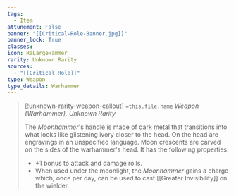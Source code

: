 ```yaml
---
tags:
  - Item
attunement: False
banner: "[[Critical-Role-Banner.jpg]]"
banner_lock: True
classes:
icon: RaLargeHammer
rarity: Unknown Rarity
sources:
  - "[[Critical Role]]"
type: Weapon
type_details: Warhammer
---
```

>[!unknown-rarity-weapon-callout] `=this.file.name`
>*Weapon (Warhammer), Unknown Rarity*
>
>The *Moonhammer*'s handle is made of dark metal that transitions into what looks like glistening ivory closer to the head. On the head are engravings in an unspecified language. Moon crescents are carved on the sides of the warhammer's head. It has the following properties:
>
>* +1 bonus to attack and damage rolls.
>* When used under the moonlight, the *Moonhammer* gains a charge which, once per day, can be used to cast [[Greater Invisibility]] on the wielder.
>
>
